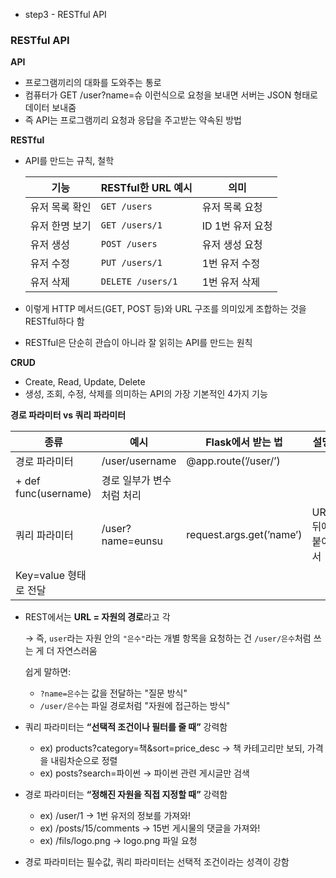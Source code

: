- step3 - RESTful API
### RESTful API

**API**

- 프로그램끼리의 대화를 도와주는 통로
- 컴퓨터가 GET /user?name=슈 이런식으로 요청을 보내면 서버는 JSON 형태로 데이터 보내줌
- 즉 API는 프로그램끼리 요청과 응답을 주고받는 약속된 방법

**RESTful**

- API를 만드는 규칙, 철학
    
    
    | 기능 | RESTful한 URL 예시 | 의미 |
    | --- | --- | --- |
    | 유저 목록 확인 | `GET /users` | 유저 목록 요청 |
    | 유저 한명 보기 | `GET /users/1` | ID 1번 유저 요청 |
    | 유저 생성 | `POST /users` | 유저 생성 요청 |
    | 유저 수정 | `PUT /users/1` | 1번 유저 수정 |
    | 유저 삭제 | `DELETE /users/1` | 1번 유저 삭제 |
- 이렇게 HTTP 메서드(GET, POST 등)와 URL 구조를 의미있게 조합하는 것을 RESTful하다 함
- RESTful은 단순히 관습이 아니라 잘 읽히는 API를 만드는 원칙

**CRUD**

- Create, Read, Update, Delete
- 생성, 조회, 수정, 삭제를 의미하는 API의 가장 기본적인 4가지 기능

**경로 파라미터 vs 쿼리 파라미터**

| 종류 | 예시 | Flask에서 받는 법 | 설명 |
| --- | --- | --- | --- |
| 경로 파라미터 | /user/username | @app.route(’/user/<username>’)
+ def func(username) | 경로 일부가 변수처럼 처리 |
| 쿼리 파라미터 | /user?name=eunsu | request.args.get(’name’) | URL 뒤에 붙어서
Key=value 형태로 전달 |
- REST에서는 **URL = 자원의 경로**라고 각
    
    → 즉, `user`라는 자원 안의 `"은수"`라는 개별 항목을 요청하는 건 `/user/은수`처럼 쓰는 게 더 자연스러움
    
     쉽게 말하면:
    
    - `?name=은수`는 값을 전달하는 "질문 방식"
    - `/user/은수`는 파일 경로처럼 "자원에 접근하는 방식"
- 쿼리 파라미터는 **“선택적 조건이나 필터를 줄 때”** 강력함
    - ex) products?category=책&sort=price_desc → 책 카테고리만 보되, 가격을 내림차순으로 정렬
    - ex) posts?search=파이썬 → 파이썬 관련 게시글만 검색
- 경로 파라미터는 **“정해진 자원을 직접 지정할 때”** 강력함
    - ex) /user/1 → 1번 유저의 정보를 가져와!
    - ex) /posts/15/comments → 15번 게시물의 댓글을 가져와!
    - ex) /fils/logo.png → logo.png 파일 요청
- 경로 파라미터는 필수값, 쿼리 파라미터는 선택적 조건이라는 성격이 강함
